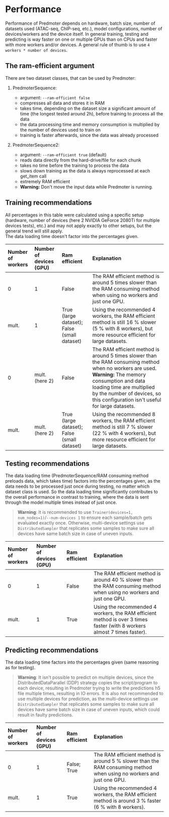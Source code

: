 # Performance
Performance of Predmoter depends on hardware, batch size, number of datasets used
(ATAC-seq, ChIP-seq, etc.), model configurations, number of devices/workers and the
device itself. In general training, testing and predicting is way faster on one or
multiple GPUs than on CPUs and faster with more workers and/or devices. A general
rule of thumb is to use ``4 workers * number of devices``.
    
## The ram-efficient argument
There are two dataset classes, that can be used by Predmoter:    
1. PredmoterSequence:
   - argument: ``--ram-efficient false``
   - compresses all data and stores it in RAM
   - takes time, depending on the dataset size a significant amount of time
     (the longest tested around 2h), before training to process all the data
   - the data processing time and memory consumption is multiplied by the 
     number of devices used to train on
   - training is faster afterwards, since the data was already processed
     
     
2. PredmoterSequence2:
    - argument: ``--ram-efficient true`` (default) 
    - reads data directly from the hard-drive/file for each chunk
    - takes no time before the training to process the data
    - slows down training as the data is always reprocessed at each get_item call
    - extremely RAM efficient
    - **Warning:** Don't move the input data while Predmoter is running.
     
## Training recommendations
All percentages in this table were calculated using a specific setup (hardware,
number of devices (here 2 NVIDIA GeForce 2080Ti for multiple devices tests), etc.)
and may not apply exactly to other setups, but the general trend will still apply.    
The data loading time doesn't factor into the percentages given.
    
| Number of workers | Number of devices (GPU) | Ram efficient                               | Explanation                                                                                                                                                                                                                                                         |
|:------------------|:------------------------|:--------------------------------------------|:--------------------------------------------------------------------------------------------------------------------------------------------------------------------------------------------------------------------------------------------------------------------|
| 0                 | 1                       | False                                       | The RAM efficient method is around 5 times slower than the RAM consuming method when using no workers and just one GPU.                                                                                                                                             |
| mult.             | 1                       | True (large dataset); False (small dataset) | Using the recommended 4 workers, the RAM efficient method is still 16 % slower (5 % with 8 workers), but more resource efficient for large datasets.                                                                                                                |
| 0                 | mult. (here 2)          | False                                       | The RAM efficient method is around 5 times slower than the RAM consuming method when no workers are used. **Warning:** The memory consumption and data loading time are multiplied by the number of devices, so this configuration isn't useful for large datasets. |
| mult.             | mult. (here 2)          | True (large dataset); False (small dataset) | Using the recommended 8 workers, the RAM efficient method is still 7 % slower (22 % with 4 workers), but more resource efficient for large datasets.                                                                                                                |
    
## Testing recommendations
The data loading time (PredmoterSequence/RAM consuming method preloads data, which
takes time) factors into the percentages given, as the data needs to be processed
just once during testing, no matter which dataset class is used. So the data loading
time significantly contributes to the overall performance in contrast to training,
where the data is sent through the model multiple times instead of just once.    
>**Warning**: It is recommended to use
> ``Trainer(devices=1, num_nodes=1)``/``--num-devices 1`` to ensure each
> sample/batch gets evaluated exactly once. Otherwise, multi-device settings
> use `DistributedSampler` that replicates some samples to make sure all devices
> have same batch size in case of uneven inputs.
     
| Number of workers | Number of devices (GPU) | Ram efficient | Explanation                                                                                                              |
|:------------------|:------------------------|:--------------|:-------------------------------------------------------------------------------------------------------------------------|
| 0                 | 1                       | False         | The RAM efficient method is around 40 % slower than the RAM consuming method when using no workers and just one GPU.     |
| mult.             | 1                       | True          | Using the recommended 4 workers, the RAM efficient method is over 3 times faster (with 8 workers almost 7 times faster). |
    
## Predicting recommendations
The data loading time factors into the percentages given (same reasoning as for
testing).
>**Warning**: It isn't possible to predict on multiple devices, since the
> DistributedDataParallel (DDP) strategy copies the script/program
> to each device, resulting in Predmoter trying to write the predictions h5
> file multiple times, resulting in IO errors. It is also not recommended to
> use multiple devices for prediction, as the multi-device settings
> use `DistributedSampler` that replicates some samples to make sure all devices
> have same batch size in case of uneven inputs, which could result in faulty
> predictions.
     
| Number of workers | Number of devices (GPU) | Ram efficient | Explanation                                                                                                         |
|:------------------|:------------------------|:--------------|:--------------------------------------------------------------------------------------------------------------------|
| 0                 | 1                       | False; True   | The RAM efficient method is around 5 % slower than the RAM consuming method when using no workers and just one GPU. |
| mult.             | 1                       | True          | Using the recommended 4 workers, the RAM efficient method is around 3 % faster (6 % with 8 workers).                |
